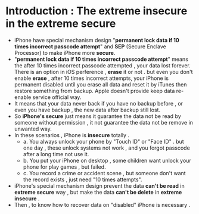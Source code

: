 # Introduction : The extreme insecure in the extreme secure  
+ iPhone have special mechanism design "**permanent lock data if 10 times incorrect passcode attempt**" and **SEP** (Secure Enclave Processor) to make iPhone more **secure**.  
+ "**permanent lock data if 10 times incorrect passcode attempt**" means the after 10 times incorrect passcode attempted , your data lost forever. There is an option in iOS perference , **erase** it or not . but even you don't enable **erase** , after 10 times incorrect attempts, your iPhone is permanent disabled until you erase all data and reset it by iTunes then restore something from backup. Apple doesn't provide keep data re-enable service official way.  
+ It means that your data never back if you have no backup before , or even you have backup , the new data after backup still lost.  
+ So **iPhone's secure** just means it guarantee the data not be read by someone without permission , it not guarantee the data not be remove in unwanted way.  
+ In these scenarios , iPhone is **insecure** totally .  
   - a. You always unlock your phone by "Touch ID" or "Face ID" . but one day , these unlock systems not work , and you forgot passcode after a long time not use it.
   - b. You put your iPhone on desktop , some children want unlock your phone for play games , but failed.  
   - c. You record a crime or accident scene , but someone don't want the record exists , just need "10 times attempts".  
+ iPhone's special mechanism design prevent the data **can't be read** in **extreme secure** way , but make the data **can't be delete** in **extreme insecure** .  
+ Then , to know how to recover data on "disabled" iPhone is necessary .  
